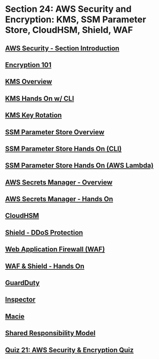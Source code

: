 # Section 24: AWS Security and Encryption: KMS, SSM Parameter Store, CloudHSM, Shield, WAF


## [AWS Security - Section Introduction](https://www.udemy.com/course/aws-certified-solutions-architect-associate-saa-c02/learn/lecture/13528510#overview)


## [Encryption 101](https://www.udemy.com/course/aws-certified-solutions-architect-associate-saa-c02/learn/lecture/13528512#overview)


## [KMS Overview](https://www.udemy.com/course/aws-certified-solutions-architect-associate-saa-c02/learn/lecture/13528514#overview)


## [KMS Hands On w/ CLI](https://www.udemy.com/course/aws-certified-solutions-architect-associate-saa-c02/learn/lecture/13672578#overview)


## [KMS Key Rotation](https://www.udemy.com/course/aws-certified-solutions-architect-associate-saa-c02/learn/lecture/26099558#overview)


## [SSM Parameter Store Overview](https://www.udemy.com/course/aws-certified-solutions-architect-associate-saa-c02/learn/lecture/13528518#overview)


## [SSM Parameter Store Hands On (CLI)](https://www.udemy.com/course/aws-certified-solutions-architect-associate-saa-c02/learn/lecture/13528520#overview)


## [SSM Parameter Store Hands On (AWS Lambda)](https://www.udemy.com/course/aws-certified-solutions-architect-associate-saa-c02/learn/lecture/13528522#overview)


## [AWS Secrets Manager - Overview](https://www.udemy.com/course/aws-certified-solutions-architect-associate-saa-c02/learn/lecture/18093191#overview)


## [AWS Secrets Manager - Hands On](https://www.udemy.com/course/aws-certified-solutions-architect-associate-saa-c02/learn/lecture/18093195#overview)


## [CloudHSM](https://www.udemy.com/course/aws-certified-solutions-architect-associate-saa-c02/learn/lecture/18078423#overview)


## [Shield - DDoS Protection](https://www.udemy.com/course/aws-certified-solutions-architect-associate-saa-c02/learn/lecture/18078425#overview)


## [Web Application Firewall (WAF)](https://www.udemy.com/course/aws-certified-solutions-architect-associate-saa-c02/learn/lecture/18078429#overview)


## [WAF & Shield - Hands On](https://www.udemy.com/course/aws-certified-solutions-architect-associate-saa-c02/learn/lecture/18078435#overview)


## [GuardDuty](https://www.udemy.com/course/aws-certified-solutions-architect-associate-saa-c02/learn/lecture/26099564#overview)


## [Inspector](https://www.udemy.com/course/aws-certified-solutions-architect-associate-saa-c02/learn/lecture/26099570#overview)


## [Macie](https://www.udemy.com/course/aws-certified-solutions-architect-associate-saa-c02/learn/lecture/26099572#overview)


## [Shared Responsibility Model](https://www.udemy.com/course/aws-certified-solutions-architect-associate-saa-c02/learn/lecture/13528530#overview)


## [Quiz 21: AWS Security & Encryption Quiz](https://www.udemy.com/course/aws-certified-solutions-architect-associate-saa-c02/learn/quiz/5337477#overview)


